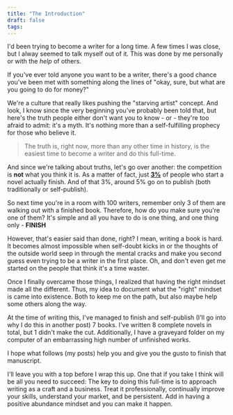 ```yaml
---
title: "The Introduction"
draft: false
tags:
---
```



I'd been trying to become a writer for a long time. A few times I was close, but I alway seemed to talk myself out of it. This was done by me personally or with the *help* of others. 

If you've ever told anyone you want to be a writer, there's a good chance you've been met with something along the lines of "okay, sure, but what are you going to do for money?"

We're a culture that really likes pushing the "starving artist" concept. And look, I know since the very beginning you've probably been told that, but here's the truth people either don't want you to know - or - they're too afraid to admit: it's a myth. It's nothing more than a self-fulfilling prophecy for those who believe it. 

> The truth is, right now, more than any other time in history, is the easiest time to become a writer and do this full-time.

And since we're talking about truths, let's go over another: the competition is **not** what you think it is. As a matter of fact, just **[3%](https://www.perplexity.ai/search/what-is-the-percentage-of-peop-pZ2UVJUST_qrAKo1u0xd.Q)** of people who start a novel actually finish. And of that 3%, around 5% go on to publish (both traditionally or self-publish).

So next time you're in a room with 100 writers, remember only 3 of them are walking out with a finished book. Therefore, how do you make sure you're one of them? It's simple and all you have to do is one thing, and one thing only - **FINISH**

However, that's easier said than done, right? I mean, writing a book is hard. It becomes almost impossible when self-doubt kicks in or the thoughts of the outside world seep in through the mental cracks and make you second guess even trying to be a writer in the first place. Oh, and don't even get me started on the people that think it's a time waster. 

Once I finally overcame those things, I realized that having the right mindset made all the different. Thus, my idea to document what the "right" mindset is came into existence. Both to keep me on the path, but also maybe help some others along the way. 

At the time of writing this, I've managed to finish and self-publish (I'll go into why I do this in another post) 7 books. I've written 8 complete novels in total, but 1 didn't make the cut. Additionally, I have a graveyard folder on my computer of an embarrassing high number of unfinished works. 

I hope what follows (my posts) help you and give you the gusto to finish that manuscript. 

I'll leave you with a top before I wrap this up. One that if you take I think will be all you need to succeed: The key to doing this full-time is to approach writing as a craft and a business. Treat it professionally, continually improve your skills, understand your market, and be persistent. Add in having a positive abundance mindset and you can make it happen.